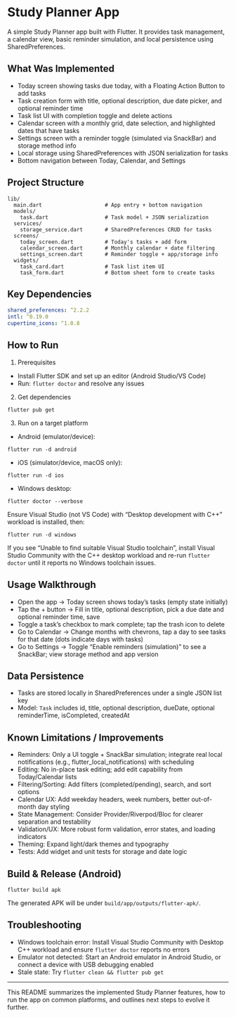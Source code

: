 # Study Planner App

A simple Study Planner app built with Flutter. It provides task management, a calendar view, basic reminder simulation, and local persistence using SharedPreferences.

## What Was Implemented

- Today screen showing tasks due today, with a Floating Action Button to add tasks
- Task creation form with title, optional description, due date picker, and optional reminder time
- Task list UI with completion toggle and delete actions
- Calendar screen with a monthly grid, date selection, and highlighted dates that have tasks
- Settings screen with a reminder toggle (simulated via SnackBar) and storage method info
- Local storage using SharedPreferences with JSON serialization for tasks
- Bottom navigation between Today, Calendar, and Settings

## Project Structure

```
lib/
  main.dart                    # App entry + bottom navigation
  models/
    task.dart                  # Task model + JSON serialization
  services/
    storage_service.dart       # SharedPreferences CRUD for tasks
  screens/
    today_screen.dart          # Today's tasks + add form
    calendar_screen.dart       # Monthly calendar + date filtering
    settings_screen.dart       # Reminder toggle + app/storage info
  widgets/
    task_card.dart             # Task list item UI
    task_form.dart             # Bottom sheet form to create tasks
```

## Key Dependencies

```yaml
shared_preferences: ^2.2.2
intl: ^0.19.0
cupertino_icons: ^1.0.8
```

## How to Run

1) Prerequisites
- Install Flutter SDK and set up an editor (Android Studio/VS Code)
- Run: `flutter doctor` and resolve any issues

2) Get dependencies
```
flutter pub get
```

3) Run on a target platform

- Android (emulator/device):
```
flutter run -d android
```

- iOS (simulator/device, macOS only):
```
flutter run -d ios
```

- Windows desktop:
```
flutter doctor --verbose
```
Ensure Visual Studio (not VS Code) with “Desktop development with C++” workload is installed, then:
```
flutter run -d windows
```

If you see “Unable to find suitable Visual Studio toolchain”, install Visual Studio Community with the C++ desktop workload and re-run `flutter doctor` until it reports no Windows toolchain issues.

## Usage Walkthrough

- Open the app → Today screen shows today’s tasks (empty state initially)
- Tap the + button → Fill in title, optional description, pick a due date and optional reminder time, save
- Toggle a task’s checkbox to mark complete; tap the trash icon to delete
- Go to Calendar → Change months with chevrons, tap a day to see tasks for that date (dots indicate days with tasks)
- Go to Settings → Toggle “Enable reminders (simulation)” to see a SnackBar; view storage method and app version

## Data Persistence

- Tasks are stored locally in SharedPreferences under a single JSON list key
- Model: `Task` includes id, title, optional description, dueDate, optional reminderTime, isCompleted, createdAt

## Known Limitations / Improvements

- Reminders: Only a UI toggle + SnackBar simulation; integrate real local notifications (e.g., flutter_local_notifications) with scheduling
- Editing: No in-place task editing; add edit capability from Today/Calendar lists
- Filtering/Sorting: Add filters (completed/pending), search, and sort options
- Calendar UX: Add weekday headers, week numbers, better out-of-month day styling
- State Management: Consider Provider/Riverpod/Bloc for clearer separation and testability
- Validation/UX: More robust form validation, error states, and loading indicators
- Theming: Expand light/dark themes and typography
- Tests: Add widget and unit tests for storage and date logic

## Build & Release (Android)

```
flutter build apk
```
The generated APK will be under `build/app/outputs/flutter-apk/`.

## Troubleshooting

- Windows toolchain error: Install Visual Studio Community with Desktop C++ workload and ensure `flutter doctor` reports no errors
- Emulator not detected: Start an Android emulator in Android Studio, or connect a device with USB debugging enabled
- Stale state: Try `flutter clean && flutter pub get`

---

This README summarizes the implemented Study Planner features, how to run the app on common platforms, and outlines next steps to evolve it further.
